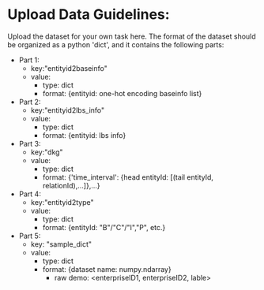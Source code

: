 # Upload Data Guidelines:
Upload the dataset for your own task here. The format of the dataset should be organized as a python 'dict', and it contains the following parts:
+ Part 1:
    + key:"entityid2baseinfo"
    + value:
        + type: dict
        + format: {entityid: one-hot encoding baseinfo list}
+ Part 2:
    + key:"entityid2lbs_info"
    + value:
        + type: dict
        + format: {entityid: lbs info}
+ Part 3:
    + key:"dkg"
    + value:
        + type: dict
        + format: {'time_interval': {head entityId: [(tail entityId, relationId),...]},...}
+ Part 4:
    + key:"entityid2type"
    + value:
        + type: dict
        + format: {entityId: "B"/"C"/"I","P", etc.}
+ Part 5:
    + key: "sample_dict"
    + value:
        + type: dict
        + format: {dataset name: numpy.ndarray}
           +  raw demo: <enterpriseID1, enterpriseID2, lable>
